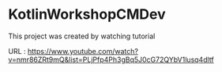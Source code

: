 # KotlinWorkshopCMDev

This project was created by watching tutorial 

URL : https://www.youtube.com/watch?v=nmr86ZRt9mQ&list=PLjPfp4Ph3gBq5J0cG72QYbV1lusq4dltf

